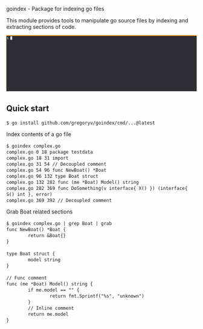 goindex - Package for indexing go files

This module provides tools to manipulate go source files by indexing
and extracting sections of code.

![](goindex.gif)

## Quick start

    $ go install github.com/gregoryv/goindex/cmd/...@latest
	
Index contents of a go file

	$ goindex complex.go
    complex.go 0 18 package testdata
    complex.go 18 31 import
    complex.go 31 54 // Decoupled comment
    complex.go 54 96 func NewBoat() *Boat
    complex.go 96 132 type Boat struct
    complex.go 132 282 func (me *Boat) Model() string
    complex.go 282 369 func DoSomething(v interface{ X() }) (interface{ S() int }, error)
    complex.go 369 392 // Decoupled comment


Grab Boat related sections

```shell
$ goindex complex.go | grep Boat | grab
func NewBoat() *Boat {
        return &Boat{}
}

type Boat struct {
        model string
}

// Func comment
func (me *Boat) Model() string {
        if me.model == "" {
                return fmt.Sprintf("%s", "unknown")
        }
        // Inline comment
        return me.model
}
```	
